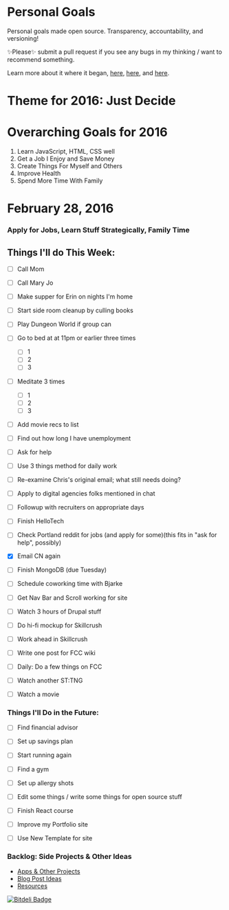 Personal Goals
==============

Personal goals made open source. Transparency, accountability, and versioning!

✨Please✨ submit a pull request if you see any bugs in my thinking / want to recommend something.

Learn more about it where it began, [here](https://github.com/una/personal-goals), [here](http://una.im/personal-goals-guide#💁), and [here](https://www.youtube.com/watch?v=xQEU0ZsvXYI).

# Theme for 2016: Just Decide

# Overarching Goals for 2016
1. Learn JavaScript, HTML, CSS well
2. Get a Job I Enjoy and Save Money
3. Create Things For Myself and Others
4. Improve Health
5. Spend More Time With Family

# February 28, 2016

### Apply for Jobs, Learn Stuff Strategically, Family Time

## Things I'll do This Week:

- [ ] Call Mom
- [ ] Call Mary Jo
- [ ] Make supper for Erin on nights I'm home
- [ ] Start side room cleanup by culling books
- [ ] Play Dungeon World if group can
- [ ] Go to bed at at 11pm or earlier three times
    - [ ] 1
    - [ ] 2
    - [ ] 3
- [ ] Meditate 3 times
  - [ ] 1
  - [ ] 2
  - [ ] 3
- [ ] Add movie recs to list
- [ ] Find out how long I have unemployment
- [ ] Ask for help

- [ ] Use 3 things method for daily work
- [ ] Re-examine Chris's original email; what still needs doing?

- [ ] Apply to digital agencies folks mentioned in chat
- [ ] Followup with recruiters on appropriate days
- [ ] Finish HelloTech
- [ ] Check Portland reddit for jobs (and apply for some)(this fits in "ask for help", possibly)
- [X] Email CN again

- [ ] Finish MongoDB (due Tuesday)
- [ ] Schedule coworking time with Bjarke
- [ ] Get Nav Bar and Scroll working for site
- [ ] Watch 3 hours of Drupal stuff
- [ ] Do hi-fi mockup for Skillcrush
- [ ] Work ahead in Skillcrush
- [ ] Write one post for FCC wiki
- [ ] Daily: Do a few things on FCC

- [ ] Watch another ST:TNG
- [ ] Watch a movie

### Things I'll Do in the Future:
- [ ] Find financial advisor
- [ ] Set up savings plan
- [ ] Start running again
- [ ] Find a gym
- [ ] Set up allergy shots
- [ ] Edit some things / write some things for open source stuff
- [ ] Finish React course
- [ ] Improve my Portfolio site
- [ ] Use New Template for site


### Backlog: Side Projects & Other Ideas
- [Apps & Other Projects](ideas-and-misc/project-ideas.md)
- [Blog Post Ideas](ideas-and-misc/blog-ideas.md)
- [Resources](/resources)


[![Bitdeli Badge](https://d2weczhvl823v0.cloudfront.net/jwithington/personal-goals/trend.png)](https://bitdeli.com/free "Bitdeli Badge")
